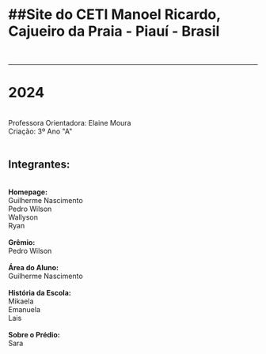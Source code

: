 <h1> <strong> ##Site do CETI Manoel Ricardo, Cajueiro da Praia - Piauí - Brasil </strong> </h1><br> 
<hr>
<h1><strong> 2024 </strong> </h1><br>
Professora Orientadora: Elaine Moura <br>
Criação: 3º Ano "A" <br> <br>
<h2><strong>Integrantes: </strong> </h2> <br>
<strong>Homepage: </strong> <br>
Guilherme Nascimento <br>
Pedro Wilson <br>
Wallyson <br>
Ryan<br>
<br>
<strong>Grêmio: </strong> <br>
Pedro Wilson<br> <br>
<strong>Área do Aluno:</strong> <br>
Guilherme Nascimento<br>
<br>
<strong>História da Escola: </strong> <br>
Mikaela <br>
Emanuela <br>
Lais<br>
<br>
<strong>Sobre o Prédio: </strong> <br>
Sara
